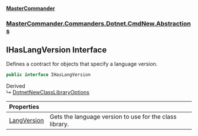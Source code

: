 #### [MasterCommander](MasterCommander.md 'MasterCommander')
### [MasterCommander.Commanders.Dotnet.CmdNew.Abstractions](MasterCommander.Commanders.Dotnet.CmdNew.Abstractions.md 'MasterCommander.Commanders.Dotnet.CmdNew.Abstractions')

## IHasLangVersion Interface

Defines a contract for objects that specify a language version.

```csharp
public interface IHasLangVersion
```

Derived  
&#8627; [DotnetNewClassLibraryOptions](DotnetNewClassLibraryOptions.md 'MasterCommander.Commanders.Dotnet.CmdNew.Options.DotnetNewClassLibraryOptions')

| Properties | |
| :--- | :--- |
| [LangVersion](IHasLangVersion.LangVersion.md 'MasterCommander.Commanders.Dotnet.CmdNew.Abstractions.IHasLangVersion.LangVersion') | Gets the language version to use for the class library. |
